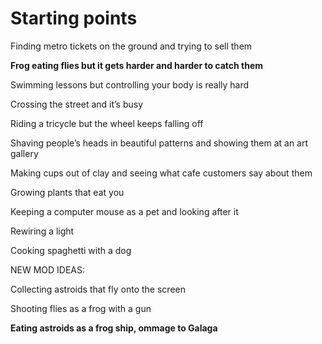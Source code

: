 # Starting points


Finding metro tickets on the ground and trying to sell them

**Frog eating flies but it gets harder and harder to catch them**

Swimming lessons but controlling your body is really hard

Crossing the street and it’s busy

Riding a tricycle but the wheel keeps falling off

Shaving people’s heads in beautiful patterns and showing them at an art gallery

Making cups out of clay and seeing what cafe customers say about them

Growing plants that eat you

Keeping a computer mouse as a pet and looking after it

Rewiring a light

Cooking spaghetti with a dog

NEW MOD IDEAS:

Collecting astroids that fly onto the screen

Shooting flies as a frog with a gun

**Eating astroids as a frog ship, ommage to Galaga**